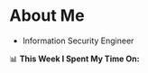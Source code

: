 # About Me

- Information Security Engineer

📊 **This Week I Spent My Time On:**
<!--START_SECTION:waka-->
<!--END_SECTION:waka-->